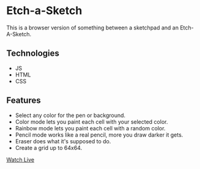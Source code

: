 # Etch-a-Sketch
This is a browser version of something between a sketchpad and an Etch-A-Sketch.


## Technologies
<ul>
  <li>JS</li>
  <li>HTML</li>
  <li>CSS</li>
</ul>

## Features
<ul>
  <li>Select any color for the pen or background.</li>
  <li>Color mode lets you paint each cell with your selected color.</li>
  <li>Rainbow mode lets you paint each cell with a random color.</li>
  <li>Pencil mode works like a real pencil, more you draw darker it gets.</li>
  <li>Eraser does what it's supposed to do.</li>
  <li>Create a grid up to 64x64.</li>
</ul>

[Watch Live](https://sabasako.github.io/Etch-a-Sketch/)
